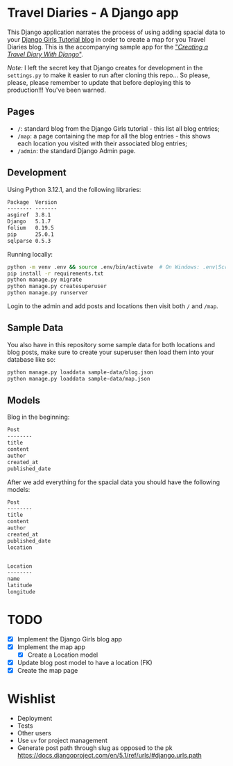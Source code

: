 # Travel Diaries - A Django app

This Django application narrates the process of using adding spacial data to your [Django Girls Tutorial blog](https://tutorial.djangogirls.org/en/) in order to create a map for you Travel Diaries blog. This is the accompanying sample app for the ["_Creating a Travel Diary With Django_"](https://jtemporal.com/creating-a-travel-diaries-blog-with-django/).

_Note:_ I left the secret key that Django creates for development in the `settings.py` to make it easier to run after cloning this repo... So please, please, please remember to update that before deploying this to production!!! You've been warned.

## Pages

- `/`: standard blog from the Django Girls tutorial - this list all blog entries;
- `/map`: a page containing the map for all the blog entries - this shows each location you visited with their associated blog entries;
- `/admin`: the standard Django Admin page.

## Development

Using Python 3.12.1, and the following libraries:

```txt
Package  Version
-------- -------
asgiref  3.8.1
Django   5.1.7
folium   0.19.5
pip      25.0.1
sqlparse 0.5.3
```

Running locally:
```sh
python -m venv .env && source .env/bin/activate  # On Windows: .env\Scripts\activate
pip install -r requirements.txt
python manage.py migrate
python manage.py createsuperuser
python manage.py runserver
```

Login to the admin and add posts and locations then visit both `/` and `/map`.

## Sample Data

You also have in this repository some sample data for both locations and blog posts, make sure to create your superuser then load them into your database like so:

```sh
python manage.py loaddata sample-data/blog.json
python manage.py loaddata sample-data/map.json
```

## Models

Blog in the beginning:

```txt
Post
--------
title
content
author
created_at
published_date
```

After we add everything for the spacial data you should have the following models:

```txt
Post
--------
title
content
author
created_at
published_date
location


Location
--------
name
latitude
longitude
```

# TODO

- [x] Implement the Django Girls blog app
- [x] Implement the map app
    - [x] Create a Location model
- [x] Update blog post model to have a location (FK)
- [x] Create the map page

# Wishlist

- Deployment
- Tests
- Other users
- Use `uv` for project management
- Generate post path through slug as opposed to the pk https://docs.djangoproject.com/en/5.1/ref/urls/#django.urls.path 
